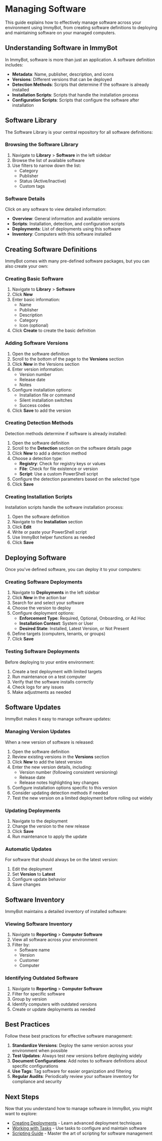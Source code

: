# Managing Software

This guide explains how to effectively manage software across your environment using ImmyBot, from creating software definitions to deploying and maintaining software on your managed computers.

## Understanding Software in ImmyBot

In ImmyBot, software is more than just an application. A software definition includes:

- **Metadata**: Name, publisher, description, and icons
- **Versions**: Different versions that can be deployed
- **Detection Methods**: Scripts that determine if the software is already installed
- **Installation Scripts**: Scripts that handle the installation process
- **Configuration Scripts**: Scripts that configure the software after installation

## Software Library

The Software Library is your central repository for all software definitions:

### Browsing the Software Library

1. Navigate to **Library** > **Software** in the left sidebar
2. Browse the list of available software
3. Use filters to narrow down the list:
   - Category
   - Publisher
   - Status (Active/Inactive)
   - Custom tags

### Software Details

Click on any software to view detailed information:

- **Overview**: General information and available versions
- **Scripts**: Installation, detection, and configuration scripts
- **Deployments**: List of deployments using this software
- **Inventory**: Computers with this software installed

## Creating Software Definitions

ImmyBot comes with many pre-defined software packages, but you can also create your own:

### Creating Basic Software

1. Navigate to **Library** > **Software**
2. Click **New**
3. Enter basic information:
   - Name
   - Publisher
   - Description
   - Category
   - Icon (optional)
4. Click **Create** to create the basic definition

### Adding Software Versions

1. Open the software definition
2. Scroll to the bottom of the page to the **Versions** section
3. Click **New** in the Versions section
4. Enter version information:
   - Version number
   - Release date
   - Notes
5. Configure installation options:
   - Installation file or command
   - Silent installation switches
   - Success codes
6. Click **Save** to add the version

### Creating Detection Methods

Detection methods determine if software is already installed:

1. Open the software definition
2. Scroll to the **Detection** section on the software details page
3. Click **New** to add a detection method
4. Choose a detection type:
   - **Registry**: Check for registry keys or values
   - **File**: Check for file existence or version
   - **Script**: Use a custom PowerShell script
5. Configure the detection parameters based on the selected type
6. Click **Save**

### Creating Installation Scripts

Installation scripts handle the software installation process:

1. Open the software definition
2. Navigate to the **Installation** section
3. Click **Edit**
4. Write or paste your PowerShell script
5. Use ImmyBot helper functions as needed
6. Click **Save**

## Deploying Software

Once you've defined software, you can deploy it to your computers:

### Creating Software Deployments

1. Navigate to **Deployments** in the left sidebar
2. Click **New** in the action bar
3. Search for and select your software
4. Choose the version to deploy
5. Configure deployment options:
   - **Enforcement Type**: Required, Optional, Onboarding, or Ad Hoc
   - **Installation Context**: System or User
   - **Desired State**: Installed, Latest Version, or Not Present
6. Define targets (computers, tenants, or groups)
7. Click **Save**

### Testing Software Deployments

Before deploying to your entire environment:

1. Create a test deployment with limited targets
2. Run maintenance on a test computer
3. Verify that the software installs correctly
4. Check logs for any issues
5. Make adjustments as needed

## Software Updates

ImmyBot makes it easy to manage software updates:

### Managing Version Updates

When a new version of software is released:

1. Open the software definition
2. Review existing versions in the **Versions** section
3. Click **New** to add the latest version
4. Enter the new version details, including:
   - Version number (following consistent versioning)
   - Release date
   - Release notes highlighting key changes
5. Configure installation options specific to this version
6. Consider updating detection methods if needed
7. Test the new version on a limited deployment before rolling out widely

### Updating Deployments

1. Navigate to the deployment
2. Change the version to the new release
3. Click **Save**
4. Run maintenance to apply the update

### Automatic Updates

For software that should always be on the latest version:

1. Edit the deployment
2. Set **Version** to **Latest**
3. Configure update behavior
4. Save changes

## Software Inventory

ImmyBot maintains a detailed inventory of installed software:

### Viewing Software Inventory

1. Navigate to **Reporting** > **Computer Software**
2. View all software across your environment
3. Filter by:
   - Software name
   - Version
   - Customer
   - Computer

### Identifying Outdated Software

1. Navigate to **Reporting** > **Computer Software**
2. Filter for specific software
3. Group by version
4. Identify computers with outdated versions
5. Create or update deployments as needed

## Best Practices

Follow these best practices for effective software management:

1. **Standardize Versions**: Deploy the same version across your environment when possible
2. **Test Updates**: Always test new versions before deploying widely
3. **Document Configurations**: Add notes to software definitions about specific configurations
4. **Use Tags**: Tag software for easier organization and filtering
5. **Regular Audits**: Periodically review your software inventory for compliance and security

## Next Steps

Now that you understand how to manage software in ImmyBot, you might want to explore:

- [Creating Deployments](/Documentation/HowToGuides/creating-managing-deployments.md) - Learn advanced deployment techniques
- [Working with Tasks](/Documentation/HowToGuides/working-with-tasks.md) - Use tasks to configure and maintain software
- [Scripting Guide](/Documentation/AdvancedTopics/scripts.md) - Master the art of scripting for software management
